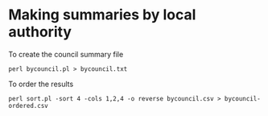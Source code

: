 # Making summaries by local authority

To create the council summary file

`perl bycouncil.pl > bycouncil.txt`

To order the results

`perl sort.pl -sort 4 -cols 1,2,4 -o reverse bycouncil.csv > bycouncil-ordered.csv`
